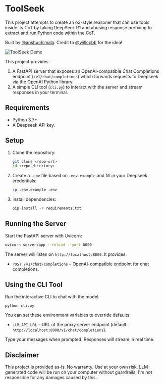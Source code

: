 # ToolSeek

This project attempts to create an o3-style reasoner that can use tools inside its CoT by taking DeepSeek R1 and abusing response prefixing to extract and run Python code within the CoT.

Built by [@anshuchimala](https://x.com/anshuchimala). Credit to [@willccbb](https://x.com/willccbb) for the idea!

![ToolSeek Demo](Demo.gif)

This project provides:

1. A FastAPI server that exposes an OpenAI-compatible Chat Completions endpoint (`/v1/chat/completions`) which forwards requests to Deepseek via the OpenAI Python library.
2. A simple CLI tool (`cli.py`) to interact with the server and stream responses in your terminal.

## Requirements

- Python 3.7+
- A Deepseek API key.

## Setup

1. Clone the repository:

   ```bash
   git clone <repo-url>
   cd <repo-directory>
   ```

2. Create a `.env` file based on `.env.example` and fill in your Deepseek credentials:

   ```bash
   cp .env.example .env
   ```

3. Install dependencies:

   ```bash
   pip install -r requirements.txt
   ```

## Running the Server

Start the FastAPI server with Uvicorn:

```bash
uvicorn server:app --reload --port 8000
```

The server will listen on `http://localhost:8000`. It provides:

- `POST /v1/chat/completions` – OpenAI-compatible endpoint for chat completions.

## Using the CLI Tool

Run the interactive CLI to chat with the model:

```bash
python cli.py
```

You can set these environment variables to override defaults:

- `LLM_API_URL` – URL of the proxy server endpoint (default: `http://localhost:8000/v1/chat/completions`).

Type your messages when prompted. Responses will stream in real time.

## Disclaimer

This project is provided as-is. No warranty. Use at your own risk. LLM-generated code will be run on your computer without guardrails; I'm not responsible for any damages caused by this.
